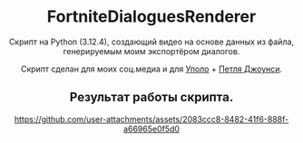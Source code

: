 <div align="center">

# FortniteDialoguesRenderer

Скрипт на Python (3.12.4), создающий видео на основе данных из файла, генерируемым моим экспортёром диалогов.

Скрипт сделан для моих соц.медиа и для [Уполо](https://www.youtube.com/channel/UCGjDS5d-E9CAnUTjA7pF8Lw) + [Петля Джоунси](https://t.me/FortLoop).

## Результат работы скрипта. 
https://github.com/user-attachments/assets/2083ccc8-8482-41f6-888f-a66965e0f5d0
</div>
